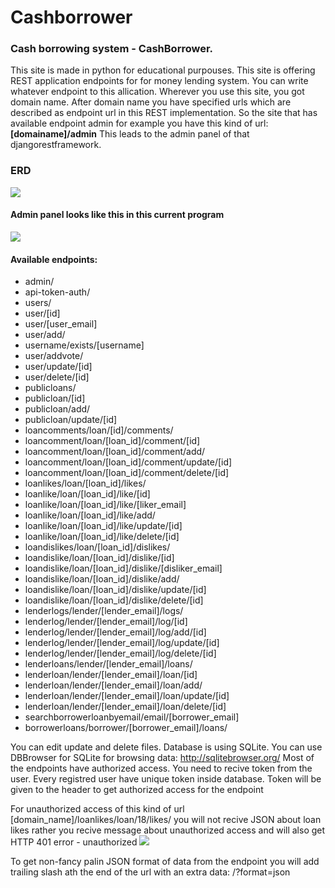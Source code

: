 # Cashborrower

### Cash borrowing system - CashBorrower.

This site is made in python for educational purpouses.
This site is offering REST application endpoints for for money lending system.
You can write whatever endpoint to this allication.
Wherever you use this site, you got domain name.
After domain name you have specified urls which are described as endpoint url in this REST implementation.
So the site that has available endpoint admin for example you have this kind of url: <b>[domainame]/admin</b>
This leads to the admin panel of that djangorestframework.

### ERD
<img src="http://phonewe.freeiz.com/cash.png" />

#### Admin panel looks like this in this current program
<img src="http://phonewe.freeiz.com/example_of_admin_panel.png">

#### Available endpoints:

* admin/
* api-token-auth/
* users/
* user/[id]
* user/[user_email]
* user/add/
* username/exists/[username]
* user/addvote/
* user/update/[id]
* user/delete/[id]
* publicloans/
* publicloan/[id]
* publicloan/add/
* publicloan/update/[id]
* loancomments/loan/[id]/comments/
* loancomment/loan/[loan_id]/comment/[id]
* loancomment/loan/[loan_id]/comment/add/
* loancomment/loan/[loan_id]/comment/update/[id]
* loancomment/loan/[loan_id]/comment/delete/[id]
* loanlikes/loan/[loan_id]/likes/
* loanlike/loan/[loan_id]/like/[id]
* loanlike/loan/[loan_id]/like/[liker_email]
* loanlike/loan/[loan_id]/like/add/
* loanlike/loan/[loan_id]/like/update/[id]
* loanlike/loan/[loan_id]/like/delete/[id]
* loandislikes/loan/[loan_id]/dislikes/
* loandislike/loan/[loan_id]/dislike/[id]
* loandislike/loan/[loan_id]/dislike/[disliker_email]
* loandislike/loan/[loan_id]/dislike/add/
* loandislike/loan/[loan_id]/dislike/update/[id]
* loandislike/loan/[loan_id]/dislike/delete/[id]
* lenderlogs/lender/[lender_email]/logs/
* lenderlog/lender/[lender_email]/log/[id]
* lenderlog/lender/[lender_email]/log/add/[id]
* lenderlog/lender/[lender_email]/log/update/[id]
* lenderlog/lender/[lender_email]/log/delete/[id]
* lenderloans/lender/[lender_email]/loans/
* lenderloan/lender/[lender_email]/loan/[id]
* lenderloan/lender/[lender_email]/loan/add/
* lenderloan/lender/[lender_email]/loan/update/[id]
* lenderloan/lender/[lender_email]/loan/delete/[id]
* searchborrowerloanbyemail/email/[borrower_email]
* borrowerloans/borrower/[borrower_email]/loans/

You can edit update and delete files.
Database is using SQLite.
You can use DBBrowser for SQLite for browsing data: http://sqlitebrowser.org/
Most of the endpoints have authorized access.
You need to recive token from the user. Every registred user have unique token inside database.
Token will  be given to the header to get authorized access for the endpoint

For unauthorized access of this kind of url [domain_name]/loanlikes/loan/18/likes/ you will not recive JSON about loan likes rather you recive message about unauthorized access and will also get HTTP 401 error - unauthorized
<img src="http://phonewe.freeiz.com/loanlikelist.png"/>

To get non-fancy palin JSON format of data from the endpoint you will add trailing slash ath the end of the url with an extra data:
 /?format=json

